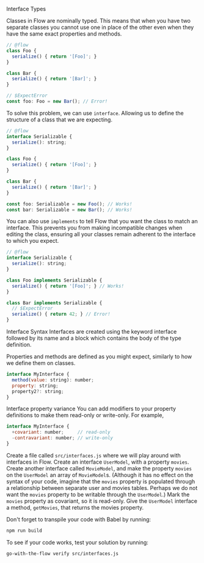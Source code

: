 Interface Types

Classes in Flow are nominally typed. This means that when you have two separate classes you cannot use one in place of the other even when they have the same exact properties and methods.

```js
// @flow
class Foo {
  serialize() { return '[Foo]'; }
}

class Bar {
  serialize() { return '[Bar]'; }
}

// $ExpectError
const foo: Foo = new Bar(); // Error!
```

To solve this problem, we can use `interface`.  Allowing us to define the structure of a class that we are expecting.

```js
// @flow
interface Serializable {
  serialize(): string;
}

class Foo {
  serialize() { return '[Foo]'; }
}

class Bar {
  serialize() { return '[Bar]'; }
}

const foo: Serializable = new Foo(); // Works!
const bar: Serializable = new Bar(); // Works!
```

You can also use `implements` to tell Flow that you want the class to match an interface. This prevents you from making incompatible changes when editing the class, ensuring all your classes remain adherent to the interface to which you expect.

```js
// @flow
interface Serializable {
  serialize(): string;
}

class Foo implements Serializable {
  serialize() { return '[Foo]'; } // Works!
}

class Bar implements Serializable {
  // $ExpectError
  serialize() { return 42; } // Error!
}
```

Interface Syntax
Interfaces are created using the keyword interface followed by its name and a block which contains the body of the type definition.

Properties and methods are defined as you might expect, similarly to how we define them on classes.

```js
interface MyInterface {
  method(value: string): number;
  property: string;
  property2?: string;
}
```

Interface property variance
You can add modifiers to your property definitions to make them read-only or write-only. For example,

```js
interface MyInterface {
  +covariant: number;     // read-only
  -contravariant: number; // write-only
}
```

Create a file called `src/interfaces.js` where we will play around with interfaces in Flow.  Create an interface `UserModel`, with a property `movies`.  Create another interface called `MovieModel`, and make the property `movies` on the `UserModel` an array of `MovieModel`s.  (Although it has no effect on the syntax of your code, imagine that the `movies` property is populated through a relationship between separate user and movies tables.  Perhaps we do not want the `movies` property to be writable through the `UserModel`.)  Mark the `movies` property as covariant, so it is read-only.  Give the `UserModel` interface a method, `getMovies`, that returns the movies property.

Don't forget to transpile your code with Babel by running:
```bash
npm run build
```

To see if your code works, test your solution by running:

```bash
go-with-the-flow verify src/interfaces.js
```
